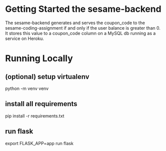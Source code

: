 # Getting Started the sesame-backend
The sesame-backend generates and serves the coupon_code to the sesame-coding-assignment if and only if the user balance is greater than 0. It stores this value to a coupon_code column on a MySQL db running as a service on Heroku.

# Running Locally

## (optional) setup virtualenv
python -m venv venv

## install all requirements
pip install -r requirements.txt

## run flask
export FLASK_APP=app
run flask